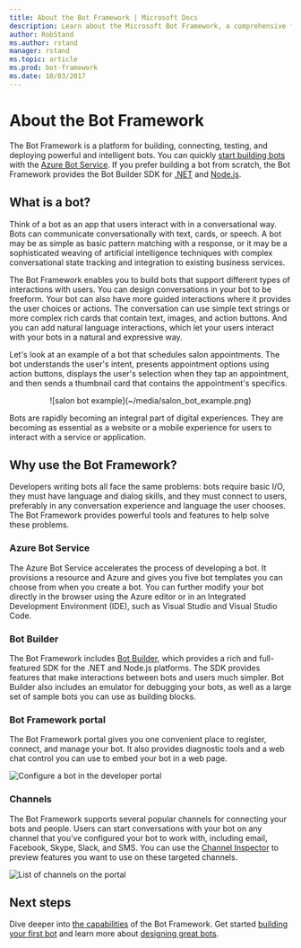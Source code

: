 ```yaml
---
title: About the Bot Framework | Microsoft Docs
description: Learn about the Microsoft Bot Framework, a comprehensive framework of tools and services to build and deploy high quality bots.
author: RobStand
ms.author: rstand
manager: rstand
ms.topic: article
ms.prod: bot-framework
ms.date: 10/03/2017
---
```


# About the Bot Framework

The Bot Framework is a platform for building, connecting, testing, and deploying powerful and intelligent bots. You can quickly [start building bots](bot-builder-overview-getstarted.md) with the [Azure Bot Service](azure-bot-service-quickstart.md). If you prefer building a bot from scratch, the Bot Framework provides the Bot Builder SDK for [.NET](dotnet/bot-builder-dotnet-quickstart.md) and [Node.js](nodejs/bot-builder-nodejs-quickstart.md).

## What is a bot?
Think of a bot as an app that users interact with in a conversational way. Bots can communicate conversationally with text, cards, or speech. A bot may be as simple as basic pattern matching with a response, or it may be a sophisticated weaving of artificial intelligence techniques with complex conversational state tracking and integration to existing business services.

The Bot Framework enables you to build bots that support different types of interactions with users. You can design conversations in your bot to be freeform. Your bot can also have more guided interactions where it provides the user choices or actions. The conversation can use simple text strings or more complex rich cards that contain text, images, and action buttons. And you can add natural language interactions, which let your users interact with your bots in a natural and expressive way.

Let's look at an example of a bot that schedules salon appointments. The bot understands the user's intent, presents appointment options using action buttons, displays the user's selection when they tap an appointment, and then sends a thumbnail card that contains the appointment's specifics.
<p>
<div style="text-align: center" markdown="1">
![salon bot example](~/media/salon_bot_example.png)
</div>  

Bots are rapidly becoming an integral part of digital experiences. They are becoming as essential as a website or a mobile experience for users to interact with a service or application.

## Why use the Bot Framework?
Developers writing bots all face the same problems: bots require basic I/O, they must have language and dialog skills, and they must connect to users, preferably in any conversation experience and language the user chooses. The Bot Framework provides powerful tools and features to help solve these problems.

### Azure Bot Service
The Azure Bot Service accelerates the process of developing a bot. It provisions a resource and Azure and gives you five bot templates you can choose from when you create a bot. You can further modify your bot directly in the browser using the Azure editor or in an Integrated Development Environment (IDE), such as Visual Studio and Visual Studio Code.

### Bot Builder
The Bot Framework includes [Bot Builder](bot-builder-overview-getstarted.md), which provides a rich and full-featured SDK for the .NET and Node.js platforms. The SDK provides features that make interactions between bots and users much simpler. Bot Builder also includes an emulator for debugging your bots, as well as a large set of sample bots you can use as building blocks.

### Bot Framework portal
The Bot Framework portal gives you one convenient place to register, connect, and manage your bot. It also provides diagnostic tools and a web chat control you can use to embed your bot in a web page.

![Configure a bot in the developer portal](~/media/portal-configure-bot.png)

### Channels
The Bot Framework supports several popular channels for connecting your bots and people. Users can start conversations with your bot on any channel that you've configured your bot to work with, including email, Facebook, Skype, Slack, and SMS. You can use the [Channel Inspector](portal-channel-inspector.md) to preview features you want to use on these targeted channels.

![List of channels on the portal](~/media/portal-channels-list.png)

## Next steps
Dive deeper into [the capabilities](overview-how-bot-framework-works.md) of the Bot Framework. Get started  [building your first bot](bot-builder-overview-getstarted.md) and learn more about [designing great bots](~/bot-design-principles.md).

[NodeGetStarted]:~/nodejs/bot-builder-nodejs-quickstart.md
[DotNETGetStarted]:~/dotnet/bot-builder-dotnet-quickstart
